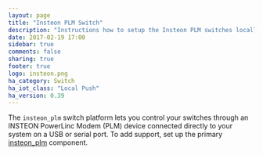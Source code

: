 ```yaml
---
layout: page
title: "Insteon PLM Switch"
description: "Instructions how to setup the Insteon PLM switches locally within Home Assistant."
date: 2017-02-19 17:00
sidebar: true
comments: false
sharing: true
footer: true
logo: insteon.png
ha_category: Switch
ha_iot_class: "Local Push"
ha_version: 0.39
---
```


The `insteon_plm` switch platform lets you control your switches through 
an INSTEON PowerLinc Modem (PLM) device connected directly to your system on a
USB or serial port.  To add support, set up the primary [insteon_plm]
component.

[insteon_plm]: /components/insteon_plm/

